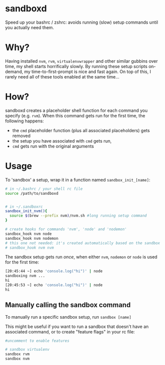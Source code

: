 # sandboxd
Speed up your bashrc / zshrc: avoids running (slow) setup commands until you actually need them.

# Why?
Having installed `nvm`, `rvm`, `virtualenvwrapper` and other similar gubbins over time, my shell starts horrifically slowly. By running these setup scripts on-demand, my time-to-first-prompt is nice and fast again. On top of this, I rarely need all of these tools enabled at the same time...

# How?
sandboxd creates a placeholder shell function for each command you specify (e.g. `rvm`). When this command gets run for the first time, the following happens:
- the `cmd` placeholder function (plus all associated placeholders) gets removed
- the setup you have associated with `cmd` gets run,
- `cmd` gets run with the original arguments

# Usage
To 'sandbox' a setup, wrap it in a function named `sandbox_init_[name]`:

```bash
# in ~/.bashrc / your shell rc file
source /path/to/sandboxd


# in ~/.sandboxrc
sandbox_init_nvm(){
  source $(brew --prefix nvm)/nvm.sh #long running setup command
}

# create hooks for commands 'nvm', 'node' and 'nodemon'
sandbox_hook nvm node
sandbox_hook nvm nodemon
# this one not needed: it's created automatically based on the sandbox name
# sandbox_hook nvm nvm
```

The sandbox setup gets run _once_, when either `nvm`, `nodemon` or `node` is used for the first time:

```bash
[20:45:44 ~] echo 'console.log("hi")' | node
sandboxing nvm ...
hi
[20:45:53 ~] echo 'console.log("hi")' | node
hi
```

## Manually calling the sandbox command
To manually run a specific sandbox setup, run `sandbox [name]`

This might be useful if you want to run a sandbox that doesn't have an associated command, or to create "feature flags" in your rc file:

```bash
#uncomment to enable features

# sandbox virtualenv
sandbox rvm
sandbox nvm
```
